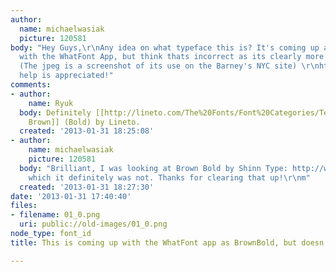 ```yaml
---
author:
  name: michaelwasiak
  picture: 120581
body: "Hey Guys,\r\nAny idea on what typeface this is? It's coming up as BrownBold
  with the WhatFont App, but think thats incorrect as its clearly more geometric.
  (The jpeg is a screenshot of its use on the Barney's NYC site) \r\nhttp://www.barneys.com/Jennifer-Meyer-Gold-Wishbone-Pendant-Necklace/00469603211174,default,pd.html?cgid=womens-jewelry&index=1\r\n\r\nAny
  help is appreciated!"
comments:
- author:
    name: Ryuk
  body: Definitely [[http://lineto.com/The%20Fonts/Font%20Categories/Text%20Fonts/Brown/|LL
    Brown]] (Bold) by Lineto.
  created: '2013-01-31 18:25:08'
- author:
    name: michaelwasiak
    picture: 120581
  body: "Brilliant, I was looking at Brown Bold by Shinn Type: http://www.myfonts.com/fonts/shinn/brown/bold/,
    which it definitely was not. Thanks for clearing that up!\r\nm"
  created: '2013-01-31 18:27:30'
date: '2013-01-31 17:40:40'
files:
- filename: 01_0.png
  uri: public://old-images/01_0.png
node_type: font_id
title: This is coming up with the WhatFont app as BrownBold, but doesn't look correct

---
```

